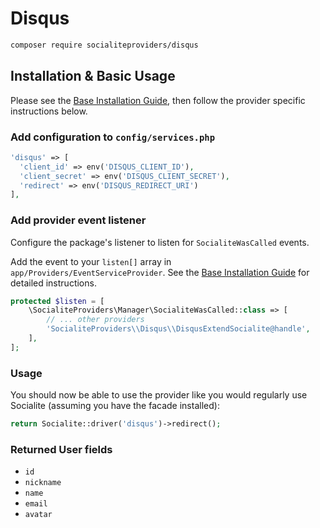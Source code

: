 # Disqus

```bash
composer require socialiteproviders/disqus
```

## Installation & Basic Usage

Please see the [Base Installation Guide](https://socialiteproviders.com/usage/), then follow the provider specific instructions below.

### Add configuration to `config/services.php`

```php
'disqus' => [    
  'client_id' => env('DISQUS_CLIENT_ID'),  
  'client_secret' => env('DISQUS_CLIENT_SECRET'),  
  'redirect' => env('DISQUS_REDIRECT_URI') 
],
```

### Add provider event listener

Configure the package's listener to listen for `SocialiteWasCalled` events.

Add the event to your `listen[]` array in `app/Providers/EventServiceProvider`. See the [Base Installation Guide](https://socialiteproviders.com/usage/) for detailed instructions.

```php
protected $listen = [
    \SocialiteProviders\Manager\SocialiteWasCalled::class => [
        // ... other providers
        'SocialiteProviders\\Disqus\\DisqusExtendSocialite@handle',
    ],
];
```

### Usage

You should now be able to use the provider like you would regularly use Socialite (assuming you have the facade installed):

```php
return Socialite::driver('disqus')->redirect();
```

### Returned User fields

- ``id``
- ``nickname``
- ``name``
- ``email``
- ``avatar``
